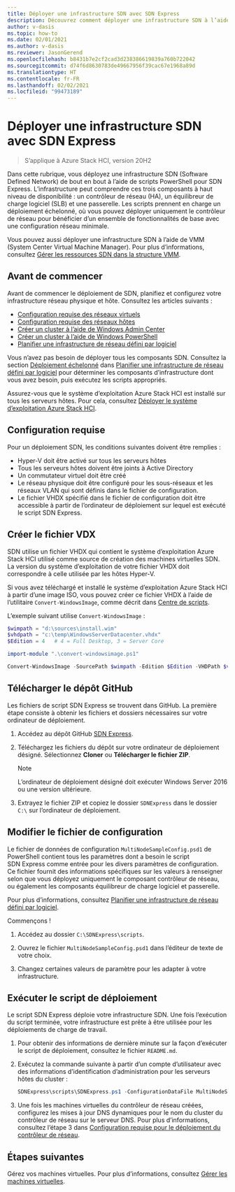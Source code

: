 ```yaml
---
title: Déployer une infrastructure SDN avec SDN Express
description: Découvrez comment déployer une infrastructure SDN à l’aide de SDN Express
author: v-dasis
ms.topic: how-to
ms.date: 02/01/2021
ms.author: v-dasis
ms.reviewer: JasonGerend
ms.openlocfilehash: b8431b7e2cf2cad3d238386619839a760b722042
ms.sourcegitcommit: d74f6d8630783de49667956f39cac67e1968a89d
ms.translationtype: HT
ms.contentlocale: fr-FR
ms.lasthandoff: 02/02/2021
ms.locfileid: "99473189"
---
```

# <a name="deploy-an-sdn-infrastructure-using-sdn-express"></a>Déployer une infrastructure SDN avec SDN Express

> S’applique à Azure Stack HCI, version 20H2

Dans cette rubrique, vous déployez une infrastructure SDN (Software Defined Network) de bout en bout à l’aide de scripts PowerShell pour SDN Express. L’infrastructure peut comprendre ces trois composants à haut niveau de disponibilité : un contrôleur de réseau (HA), un équilibreur de charge logiciel (SLB) et une passerelle.  Les scripts prennent en charge un déploiement échelonné, où vous pouvez déployer uniquement le contrôleur de réseau pour bénéficier d’un ensemble de fonctionnalités de base avec une configuration réseau minimale. 

Vous pouvez aussi déployer une infrastructure SDN à l’aide de VMM (System Center Virtual Machine Manager). Pour plus d’informations, consultez [Gérer les ressources SDN dans la structure VMM](/system-center/vmm/network-sdn).

## <a name="before-you-begin"></a>Avant de commencer

Avant de commencer le déploiement de SDN, planifiez et configurez votre infrastructure réseau physique et hôte. Consultez les articles suivants :

- [Configuration requise des réseaux virtuels](../concepts/physical-network-requirements.md)
- [Configuration requise des réseaux hôtes](../concepts/host-network-requirements.md)
- [Créer un cluster à l’aide de Windows Admin Center](../deploy/create-cluster.md)
- [Créer un cluster à l’aide de Windows PowerShell](../deploy/create-cluster-powershell.md)
- [Planifier une infrastructure de réseau défini par logiciel](../concepts/plan-software-defined-networking-infrastructure.md)

Vous n’avez pas besoin de déployer tous les composants SDN. Consultez la section [Déploiement échelonné](../concepts/plan-software-defined-networking-infrastructure.md#phased-deployment) dans [Planifier une infrastructure de réseau défini par logiciel](../concepts/plan-software-defined-networking-infrastructure.md) pour déterminer les composants d’infrastructure dont vous avez besoin, puis exécutez les scripts appropriés.

Assurez-vous que le système d’exploitation Azure Stack HCI est installé sur tous les serveurs hôtes. Pour cela, consultez [Déployer le système d’exploitation Azure Stack HCI](../deploy/operating-system.md).

## <a name="requirements"></a>Configuration requise

Pour un déploiement SDN, les conditions suivantes doivent être remplies :

- Hyper-V doit être activé sur tous les serveurs hôtes
- Tous les serveurs hôtes doivent être joints à Active Directory
- Un commutateur virtuel doit être créé
- Le réseau physique doit être configuré pour les sous-réseaux et les réseaux VLAN qui sont définis dans le fichier de configuration.
- Le fichier VHDX spécifié dans le fichier de configuration doit être accessible à partir de l’ordinateur de déploiement sur lequel est exécuté le script SDN Express.

## <a name="create-the-vdx-file"></a>Créer le fichier VDX

SDN utilise un fichier VHDX qui contient le système d’exploitation Azure Stack HCI utilisé comme source de création des machines virtuelles SDN. La version du système d’exploitation de votre fichier VHDX doit correspondre à celle utilisée par les hôtes Hyper-V.

Si vous avez téléchargé et installé le système d’exploitation Azure Stack HCI à partir d’une image ISO, vous pouvez créer ce fichier VHDX à l’aide de l’utilitaire `Convert-WindowsImage`, comme décrit dans [Centre de scripts](https://gallery.technet.microsoft.com/scriptcenter/Convert-WindowsImageps1-0fe23a8f).

L’exemple suivant utilise `Convert-WindowsImage` :

 ```powershell
$wimpath = "d:\sources\install.wim"
$vhdpath = "c:\temp\WindowsServerDatacenter.vhdx"
$Edition = 4   # 4 = Full Desktop, 3 = Server Core

import-module ".\convert-windowsimage.ps1"

Convert-WindowsImage -SourcePath $wimpath -Edition $Edition -VHDPath $vhdpath -SizeBytes 500GB -DiskLayout UEFI
```

## <a name="download-the-github-repository"></a>Télécharger le dépôt GitHub

Les fichiers de script SDN Express se trouvent dans GitHub. La première étape consiste à obtenir les fichiers et dossiers nécessaires sur votre ordinateur de déploiement.

1. Accédez au dépôt GitHub [SDN Express](https://github.com/microsoft/SDN).

1. Téléchargez les fichiers du dépôt sur votre ordinateur de déploiement désigné. Sélectionnez **Cloner** ou **Télécharger le fichier ZIP**.

    > [!NOTE]
    > L’ordinateur de déploiement désigné doit exécuter Windows Server 2016 ou une version ultérieure.

1. Extrayez le fichier ZIP et copiez le dossier `SDNExpress` dans le dossier `C:\` sur l’ordinateur de déploiement.

## <a name="edit-the-configuration-file"></a>Modifier le fichier de configuration

Le fichier de données de configuration `MultiNodeSampleConfig.psd1` de PowerShell contient tous les paramètres dont a besoin le script SDN Express comme entrée pour les divers paramètres de configuration. Ce fichier fournit des informations spécifiques sur les valeurs à renseigner selon que vous déployez uniquement le composant contrôleur de réseau, ou également les composants équilibreur de charge logiciel et passerelle.

Pour plus d’informations, consultez [Planifier une infrastructure de réseau défini par logiciel](../concepts/plan-software-defined-networking-infrastructure.md).

Commençons !

1. Accédez au dossier `C:\SDNExpress\scripts`.

1. Ouvrez le fichier `MultiNodeSampleConfig.psd1` dans l’éditeur de texte de votre choix.

1. Changez certaines valeurs de paramètre pour les adapter à votre infrastructure.

## <a name="run-the-deployment-script"></a>Exécuter le script de déploiement

Le script SDN Express déploie votre infrastructure SDN. Une fois l’exécution du script terminée, votre infrastructure est prête à être utilisée pour les déploiements de charge de travail.

1. Pour obtenir des informations de dernière minute sur la façon d’exécuter le script de déploiement, consultez le fichier `README.md`.  

1. Exécutez la commande suivante à partir d’un compte d’utilisateur avec des informations d’identification d’administration pour les serveurs hôtes du cluster :

    ```powershell
    SDNExpress\scripts\SDNExpress.ps1 -ConfigurationDataFile MultiNodeSampleConfig.psd1 -Verbose
    ```

1. Une fois les machines virtuelles du contrôleur de réseau créées, configurez les mises à jour DNS dynamiques pour le nom du cluster du contrôleur de réseau sur le serveur DNS. Pour plus d’informations, consultez l’étape 3 dans [Configuration requise pour le déploiement du contrôleur de réseau](/windows-server/networking/sdn/plan/installation-and-preparation-requirements-for-deploying-network-controller#step-3-configure-dynamic-dns-registration-for-network-controller).

## <a name="next-steps"></a>Étapes suivantes

Gérez vos machines virtuelles. Pour plus d’informations, consultez [Gérer les machines virtuelles](../manage/vm.md).